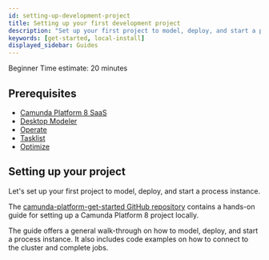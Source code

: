 ```yaml
---
id: setting-up-development-project
title: Setting up your first development project
description: "Set up your first project to model, deploy, and start a process instance."
keywords: [get-started, local-install]
displayed_sidebar: Guides
---
```

<span class="badge badge--beginner">Beginner</span>
<span class="badge badge--medium">Time estimate: 20 minutes</span>

## Prerequisites

- [Camunda Platform 8 SaaS](https://camunda.io)
- [Desktop Modeler](https://camunda.com/download/modeler/)
- [Operate](/self-managed/operate-deployment/install-and-start.md)
- [Tasklist](/self-managed/tasklist-deployment/install-and-start.md)
- [Optimize](../../optimize/what-is-optimize.md)

## Setting up your project

Let's set up your first project to model, deploy, and start a process instance.

The [camunda-platform-get-started GitHub repository](https://github.com/camunda/camunda-platform-get-started)
contains a hands-on guide for setting up a Camunda Platform 8 project locally.

The guide offers a general walk-through on how to model, deploy, and start a
process instance. It also includes code examples on how to connect to the
cluster and complete jobs.
